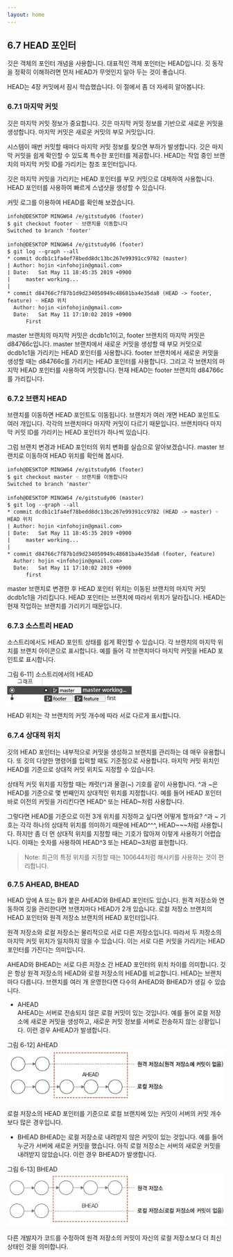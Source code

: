 ```yaml
---
layout: home
---
```

## 6.7 HEAD 포인터
깃은 객체의 포인터 개념을 사용합니다. 대표적인 객체 포인터는 HEAD입니다. 깃 동작을 정확히 이해하려면 먼저 HEAD가 무엇인지 알아 두는 것이 좋습니다.  

HEAD는 4장 커밋에서 잠시 학습했습니다. 이 절에서 좀 더 자세히 알아봅니다.  

### 6.7.1 마지막 커밋
깃은 마지막 커밋 정보가 중요합니다. 깃은 마지막 커밋 정보를 기반으로 새로운 커밋을 생성합니다. 마지막 커밋은 새로운 커밋의 부모 커밋입니다.  

시스템이 매번 커밋할 때마다 마지막 커밋 정보를 찾으면 부하가 발생합니다. 깃은 마지막 커밋을 쉽게 확인할 수 있도록 특수한 포인터를 제공합니다. HEAD는 작업 중인 브랜치의 마지막 커밋 ID를 가리키는 참조 포인터입니다.  

깃은 마지막 커밋을 가리키는 HEAD 포인터를 부모 커밋으로 대체하여 사용합니다. HEAD 포인터를 사용하여 빠르게 스냅샷을 생성할 수 있습니다.  

커밋 로그를 이용하여 HEAD를 확인해 보겠습니다.  

```
infoh@DESKTOP MINGW64 /e/gitstudy06 (footer)
$ git checkout footer ☜ 브랜치를 이동합니다
Switched to branch 'footer'

infoh@DESKTOP MINGW64 /e/gitstudy06 (footer)
$ git log --graph --all
* commit dcdb1c1fa4ef78bedd8dc13bc267e99391cc9782 (master)
| Author: hojin <infohojin@gmail.com>
| Date:   Sat May 11 18:45:35 2019 +0900
|     master working...
|
* commit d84766c7f87b1d9d234050949c48681ba4e35da8 (HEAD -> footer, feature) ☜ HEAD 위치
  Author: hojin <infohojin@gmail.com>
  Date:   Sat May 11 17:10:02 2019 +0900
      First

```

master 브랜치의 마지막 커밋은 dcdb1c1이고, footer 브랜치의 마지막 커밋은 d84766c입니다. master 브랜치에서 새로운 커밋을 생성할 때 부모 커밋으로 dcdb1c1을 가리키는 HEAD 포인터를 사용합니다. footer 브랜치에서 새로운 커밋을 생성할 때는 d84766c를 가리키는 HEAD 포인터를 사용합니다. 그리고 각 브랜치의 마지막 HEAD 포인터를 사용하여 커밋합니다. 현재 HEAD는 footer 브랜치의 d84766c를 가리킵니다.  

### 6.7.2 브랜치 HEAD
브랜치를 이동하면 HEAD 포인트도 이동됩니다. 브랜치가 여러 개면 HEAD 포인트도 여러 개입니다. 각각의 브랜치마다 마지막 커밋이 다르기 때문입니다. 브랜치마다 마지막 커밋 ID를 가리키는 HEAD 포인터가 하나씩 있습니다.  

그럼 브랜치 변경과 HEAD 포인터의 위치 변화를 실습으로 알아보겠습니다. master 브랜치로 이동하여 HEAD 위치를 확인해 봅시다.  

```
infoh@DESKTOP MINGW64 /e/gitstudy06 (footer)
$ git checkout master ☜ 브랜치를 이동합니다
Switched to branch 'master'

infoh@DESKTOP MINGW64 /e/gitstudy06 (master)
$ git log --graph --all
* commit dcdb1c1fa4ef78bedd8dc13bc267e99391cc9782 (HEAD -> master) ☜ HEAD 위치
| Author: hojin <infohojin@gmail.com>
| Date:   Sat May 11 18:45:35 2019 +0900
|     master working...
|
* commit d84766c7f87b1d9d234050949c48681ba4e35da8 (footer, feature)
  Author: hojin <infohojin@gmail.com>
  Date:   Sat May 11 17:10:02 2019 +0900
      first

```

master 브랜치로 변경한 후 HEAD 포인터 위치는 이동된 브랜치의 마지막 커밋 dcdb1c1을 가리킵니다. HEAD 포인터는 브랜치에 따라서 위치가 달라집니다. HEAD는 현재 작업하는 브랜치를 가리키기 때문입니다.  

### 6.7.3 소스트리 HEAD
소스트리에서도 HEAD 포인트 상태를 쉽게 확인할 수 있습니다. 각 브랜치의 마지막 위치를 브랜치 아이콘으로 표시합니다. 예를 들어 각 브랜치마다 마지막 커밋을 HEAD 포인트로 표시합니다.  

그림 6-11] 소스트리에서의 HEAD  
![](./img/06-11.jpg)


HEAD 위치는 각 브랜치의 커밋 개수에 따라 서로 다르게 표시합니다.  

### 6.7.4 상대적 위치
깃의 HEAD 포인터는 내부적으로 커밋을 생성하고 브랜치를 관리하는 데 매우 유용합니다. 또 깃의 다양한 명령어를 입력할 때도 기준점으로 사용합니다. 마지막 커밋 위치인 HEAD를 기준으로 상대적 커밋 위치도 지정할 수 있습니다.  

상태적 커밋 위치를 지정할 때는 캐럿(^)과 물결(~) 기호를 같이 사용합니다. ^과 ~은 HEAD를 기준으로 몇 번째인지 상대적인 위치를 지정합니다. 예를 들어 HEAD 포인터 바로 이전의 커밋을 가리킨다면 HEAD^ 또는 HEAD~처럼 사용합니다.  

그렇다면 HEAD를 기준으로 이전 3개 위치를 지정하고 싶다면 어떻게 할까요? ^과 ~ 기호는 각각 하나의 상대적 위치를 의미하기 때문에 HEAD^^^, HEAD~~~처럼 사용합니다. 하지만 좀 더 먼 상대적 위치를 지정할 때는 기호가 많아져 이렇게 사용하기 어렵습니다. 이때는 숫자를 사용하여 HEAD^3 또는 HEAD~3처럼 표현합니다.  

>Note: 최근의 특정 위치를 지정할 때는 100644처럼 해시키를 사용하는 것이 편리합니다.  


### 6.7.5 AHEAD, BHEAD
HEAD 앞에 A 또는 B가 붙은 AHEAD와 BHEAD 포인터도 있습니다. 원격 저장소와 연동하여 깃을 관리한다면 브랜치마다 HEAD가 2개 있습니다. 로컬 저장소 브랜치의 HEAD 포인터와 원격 저장소 브랜치의 HEAD 포인터입니다.  

원격 저장소와 로컬 저장소는 물리적으로 서로 다른 저장소입니다. 따라서 두 저장소의 마지막 커밋 위치가 일치하지 않을 수 있습니다. 이는 서로 다른 커밋을 가리키는 HEAD 포인터를 가진다는 의미입니다.  

AHEAD와 BHEAD는 서로 다른 저장소 간 HEAD 포인터의 위치 차이를 의미합니다. 깃은 항상 원격 저장소의 HEAD와 로컬 저장소의 HEAD를 비교합니다. HEAD는 브랜치마다 다릅니다. 브랜치를 여러 개 운영한다면 다수의 AHEAD와 BHEAD가 생길 수 있습니다.  

* AHEAD  
AHEAD는 서버로 전송되지 않은 로컬 커밋이 있는 것입니다. 예를 들어 로컬 저장소에 새로운 커밋을 생성하고, 새로운 커밋 정보를 서버로 전송하지 않는 상황입니다. 이런 경우 AHEAD가 발생합니다.  

그림 6-12] AHEAD  
![](./img/06-12.jpg)

로컬 저장소의 HEAD 포인터를 기준으로 로컬 브랜치에 있는 커밋이 서버의 커밋 개수보다 많은 경우입니다.  

* BHEAD
BHEAD는 로컬 저장소로 내려받지 않은 커밋이 있는 것입니다. 예를 들어 누군가 서버에 새로운 커밋을 했습니다. 아직 로컬 저장소는 서버의 새로운 커밋을 내려받지 않았습니다. 이런 경우 BHEAD가 발생합니다.  

그림 6-13] BHEAD  
![](./img/06-13.jpg)

다른 개발자가 코드를 수정하여 원격 저장소의 커밋이 자신의 로컬 저장소보다 더 최신 상태인 것을 의미합니다.  

<br><br>